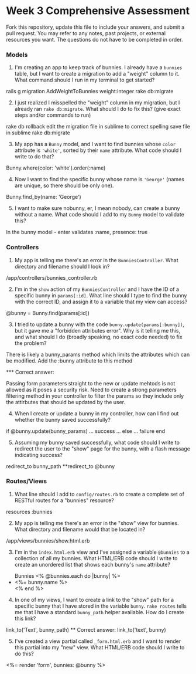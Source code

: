 # Week 3 Comprehensive Assessment

Fork this repository, update this file to include your answers, and submit a pull request. You may refer to any notes, past projects, or external resources you want. The questions do not have to be completed in order.

### Models

1. I'm creating an app to keep track of bunnies. I already have a `bunnies` table, but I want to create a migration to add a "weight" column to it. What command should I run in my terminal to get started?

rails g migration AddWeightToBunnies weight:integer
rake db:migrate


2. I just realized I misspelled the "weight" column in my migration, but I already ran `rake db:migrate`. What should I do to fix this? (give exact steps and/or commands to run)

rake db rollback
edit the migration file in sublime to correct spelling
save file in sublime
rake db:migrate

3. My app has a `Bunny` model, and I want to find bunnies whose `color` attribute is `'white'`, sorted by their `name` attribute. What code should I write to do that?

Bunny.where(color: 'white').order(:name)

4. Now I want to find the specific bunny whose name is `'George'` (names are unique, so there should be only one).

Bunny.find_by(name: 'George')

5. I want to make sure nobunny, er, I mean nobody, can create a bunny without a name. What code should I add to my `Bunny` model to validate this?

In the bunny model - enter validates :name, presence: true

### Controllers

1. My app is telling me there's an error in the `BunniesController`. What directory and filename should I look in?

/app/controllers/bunnies_controller.rb

2. I'm in the `show` action of my `BunniesController` and I have the ID of a specific bunny in `params[:id]`. What line should I type to find the bunny with the correct ID, and assign it to a variable that my view can access?

@bunny = Bunny.find(params[:id])


3. I tried to update a bunny with the code `bunny.update(params[:bunny])`, but it gave me a "forbidden attributes error". Why is it telling me this, and what should I do (broadly speaking, no exact code needed) to fix the problem?

There is likely a bunny_params method which limits the attributes which can be modified. Add the :bunny attribute to this method

*** Correct answer:

Passing form parameters straight to the new or update mehtods is not allowed as it poses a security risk. Need to create a strong parameters filtering method in your controller to filter the params so they include only the attirbutes that should be updated by the user.


4. When I create or update a bunny in my controller, how can I find out whether the bunny saved successfully?

if @bunny.update(bunny_params)
  ... success ...
else
 ... failure
end

5. Assuming my bunny saved successfully, what code should I write to redirect the user to the "show" page for the bunny, with a flash message indicating success?

redirect_to bunny_path **redirect_to @bunny

### Routes/Views

1. What line should I add to `config/routes.rb` to create a complete set of RESTful routes for a "bunnies" resource?

resources :bunnies

2. My app is telling me there's an error in the "show" view for bunnies. What directory and filename would that be located in?

/app/views/bunnies/show.html.erb

3. I'm in the `index.html.erb` view and I've assigned a variable `@bunnies` to a collection of all my bunnies. What HTML/ERB code should I write to create an unordered list that shows each bunny's `name` attribute?

<ul> Bunnies
<% @bunnies.each do |bunny| %>
<li><%= bunny.name %></li>
<% end %>
</ul>

4. In one of my views, I want to create a link to the "show" path for a specific bunny that I have stored in the variable `bunny`. `rake routes` tells me that I have a standard `bunny_path` helper available. How do I create this link?

link_to('Text', bunny_path) **  Correct answer: link_to('text', bunny)

5. I've created a view partial called `_form.html.erb` and I want to render this partial into my "new" view. What HTML/ERB code should I write to do this?

<%= render 'form', bunnies: @bunny %>
